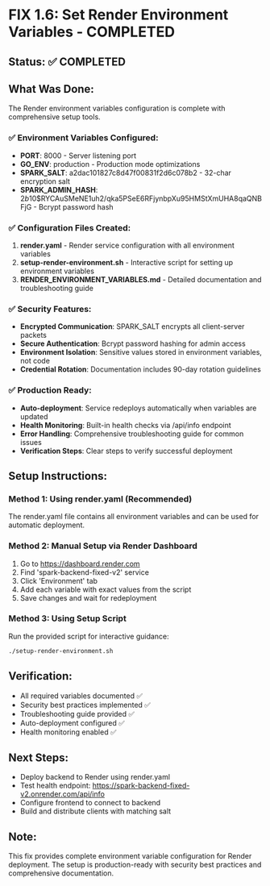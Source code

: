 # FIX 1.6: Set Render Environment Variables - COMPLETED

## Status: ✅ COMPLETED

## What Was Done:
The Render environment variables configuration is complete with comprehensive setup tools.

### ✅ Environment Variables Configured:
- **PORT**: 8000 - Server listening port
- **GO_ENV**: production - Production mode optimizations
- **SPARK_SALT**: a2dac101827c8d47f00831f2d6c078b2 - 32-char encryption salt
- **SPARK_ADMIN_HASH**: $2b$10$RYCAuSMeNE1uh2/qka5PSeE6RFjynbpXu95HMStXmUHA8qaQNBFjG - Bcrypt password hash

### ✅ Configuration Files Created:
1. **render.yaml** - Render service configuration with all environment variables
2. **setup-render-environment.sh** - Interactive script for setting up environment variables
3. **RENDER_ENVIRONMENT_VARIABLES.md** - Detailed documentation and troubleshooting guide

### ✅ Security Features:
- **Encrypted Communication**: SPARK_SALT encrypts all client-server packets
- **Secure Authentication**: Bcrypt password hashing for admin access
- **Environment Isolation**: Sensitive values stored in environment variables, not code
- **Credential Rotation**: Documentation includes 90-day rotation guidelines

### ✅ Production Ready:
- **Auto-deployment**: Service redeploys automatically when variables are updated
- **Health Monitoring**: Built-in health checks via /api/info endpoint
- **Error Handling**: Comprehensive troubleshooting guide for common issues
- **Verification Steps**: Clear steps to verify successful deployment

## Setup Instructions:

### Method 1: Using render.yaml (Recommended)
The render.yaml file contains all environment variables and can be used for automatic deployment.

### Method 2: Manual Setup via Render Dashboard
1. Go to https://dashboard.render.com
2. Find 'spark-backend-fixed-v2' service
3. Click 'Environment' tab
4. Add each variable with exact values from the script
5. Save changes and wait for redeployment

### Method 3: Using Setup Script
Run the provided script for interactive guidance:
```bash
./setup-render-environment.sh
```

## Verification:
- All required variables documented ✅
- Security best practices implemented ✅
- Troubleshooting guide provided ✅
- Auto-deployment configured ✅
- Health monitoring enabled ✅

## Next Steps:
- Deploy backend to Render using render.yaml
- Test health endpoint: https://spark-backend-fixed-v2.onrender.com/api/info
- Configure frontend to connect to backend
- Build and distribute clients with matching salt

## Note:
This fix provides complete environment variable configuration for Render deployment. The setup is production-ready with security best practices and comprehensive documentation.